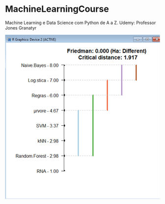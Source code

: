 # MachineLearningCourse
Machine Learning e Data Science com Python de A a Z. Udemy: Professor Jones Granatyr

<img src="Friedman_R.png" width="640">
